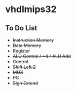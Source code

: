 # vhdlmips32

## To Do List

* ~~Instruction Memory~~
* ~~Data Memory~~
* Register
* ~~ALU Control / +4 / ALU Add~~
* ~~Control~~
* ~~Shift Left 2~~
* ~~MUX~~
* ~~PC~~
* ~~Sign Extend~~
